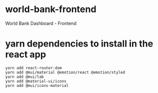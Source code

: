 # world-bank-frontend

World Bank Dashboard - Frontend

# yarn dependencies to install in the react app

```
yarn add react-router-dom
yarn add @mui/material @emotion/react @emotion/styled
yarn add @mui/lab
yarn add @material-ui/icons
yarn add @mui/icons-material
```
